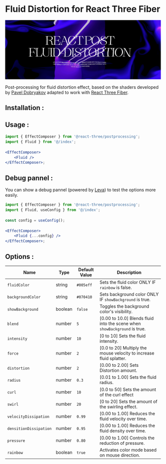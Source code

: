 # Fluid Distortion for React Three Fiber

![screen capture](./src/assets/screen_capture.png)

Post-processing for fluid distortion effect, based on the shaders developed by [Pavel Dobryakov](https://github.com/PavelDoGreat/WebGL-Fluid-Simulation) adapted to work with [React Three Fiber](https://docs.pmnd.rs/react-three-fiber/getting-started/introduction).

## Installation :

## Usage :

```jsx
import { EffectComposer } from '@react-three/postprocessing';
import { Fluid } from '@/index';

<EffectComposer>
    <Fluid />
</EffectComposer>;
```

## Debug pannel :

You can show a debug pannel (powered by [Leva](https://github.com/pmndrs/leva)) to test the options more easily.

```jsx
import { EffectComposer } from '@react-three/postprocessing';
import { Fluid, useConfig } from '@/index';

const config = useConfig();

<EffectComposer>
    <Fluid {...config} />
</EffectComposer>;
```

## Options :

| Name                   | Type    | Default Value | Description                                                               |
| ---------------------- | ------- | ------------- | ------------------------------------------------------------------------- |
| `fluidColor`           | string  | `#005eff`     | Sets the fluid color ONLY IF `rainbow` is false.                          |
| `backgroundColor`      | string  | `#070410`     | Sets background color ONLY IF `showBackground` is true.                   |
| `showBackground`       | boolean | `false`       | Toggles the background color's visibility.                                |
| `blend`                | number  | `5`           | [0.00 to 10.0] Blends fluid into the scene when `showBackground` is true. |
| `intensity`            | number  | `10`          | [0 to 10] Sets the fluid intensity.                                       |
| `force`                | number  | `2`           | [0.0 to 20] Multiply the mouse velocity to increase fluid splatter.       |
| `distortion`           | number  | `2`           | [0.00 to 2.00] Sets Distortion amount.                                    |
| `radius`               | number  | `0.3`         | [0.01 to 1.00] Sets the fluid radius.                                     |
| `curl`                 | number  | `10`          | [0.0 to 50] Sets the amount of the curl effect                            |
| `swirl`                | number  | `20`          | [0 to 20] Sets the amount of the swirling effect.                         |
| `velocityDissipation`  | number  | `0.99`        | [0.00 to 1.00] Reduces the fluid velocity over time.                      |
| `densitionDissipation` | number  | `0.95`        | [0.00 to 1.00] Reduces the fluid density over time.                       |
| `pressure`             | number  | `0.80`        | [0.00 to 1.00] Controls the reduction of pressure.                        |
| `rainbow`              | boolean | `true`        | Activates color mode based on mouse direction.                            |
